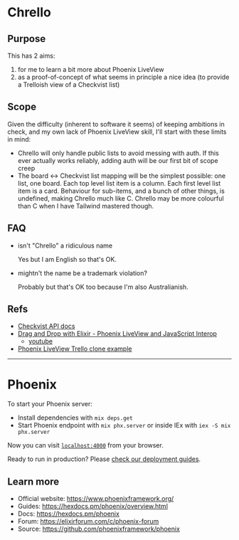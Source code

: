 # Chrello

## Purpose
This has 2 aims: 
1. for me to learn a bit more about Phoenix LiveView
1. as a proof-of-concept of what seems in principle a nice idea (to provide a Trelloish view of a Checkvist list)

## Scope


Given the difficulty (inherent to software it seems) of keeping ambitions in check, and my own lack of Phoenix LiveView skill, I'll start with these limits in mind: 
* Chrello will only handle public lists to avoid messing with auth. If this ever actually works reliably, adding auth will be our first bit of scope creep 
* The board <-> Checkvist list mapping will be the simplest possible: one list, one board. Each top level list item is a column. Each first level list item is a card. Behaviour for sub-items, and a bunch of other things, is undefined, making Chrello much like C. Chrello may be more colourful than C when I have Tailwind mastered though.

## FAQ
* isn't "Chrello" a ridiculous name

    Yes but I am English so that's OK. 
    
* mightn't the name be a trademark violation?

    Probably but that's OK too because I'm also Australianish.

## Refs
* [Checkvist API docs](https://checkvist.com/auth/api)
* [Drag and Drop with Elixir - Phoenix LiveView and JavaScript Interop](https://www.headway.io/events/elixir-and-javascript-interop-with-phoenix-liveview-drag-and-drop)
  * [youtube](https://www.youtube.com/watch?v=U1EKT7WT_Ic)
* [Phoenix LiveView Trello clone example](https://github.com/noozo/live_view_trello_clone)











----

# Phoenix

To start your Phoenix server:

  * Install dependencies with `mix deps.get`
  * Start Phoenix endpoint with `mix phx.server` or inside IEx with `iex -S mix phx.server`

Now you can visit [`localhost:4000`](http://localhost:4000) from your browser.

Ready to run in production? Please [check our deployment guides](https://hexdocs.pm/phoenix/deployment.html).

## Learn more

  * Official website: https://www.phoenixframework.org/
  * Guides: https://hexdocs.pm/phoenix/overview.html
  * Docs: https://hexdocs.pm/phoenix
  * Forum: https://elixirforum.com/c/phoenix-forum
  * Source: https://github.com/phoenixframework/phoenix

